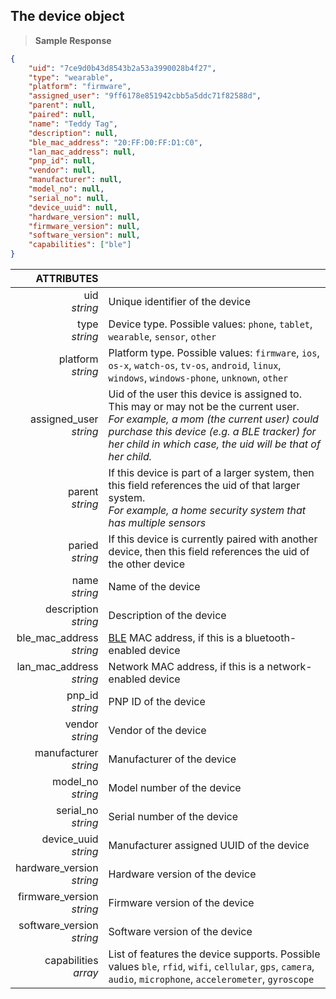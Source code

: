 ## The device object

> **Sample Response**

```json
{
    "uid": "7ce9d0b43d8543b2a53a3990028b4f27",
    "type": "wearable",
    "platform": "firmware",
    "assigned_user": "9ff6178e851942cbb5a5ddc71f82588d",
    "parent": null,
    "paired": null,
    "name": "Teddy Tag",
    "description": null,
    "ble_mac_address": "20:FF:D0:FF:D1:C0",
    "lan_mac_address": null,
    "pnp_id": null,
    "vendor": null,
    "manufacturer": null,
    "model_no": null,
    "serial_no": null,
    "device_uuid": null,
    "hardware_version": null,
    "firmware_version": null,
    "software_version": null,
    "capabilities": ["ble"]
}
```

ATTRIBUTES||
---------:        | -----------
uid<br>*string*   | Unique identifier of the device
type<br>*string*   | Device type. Possible values: `phone`, `tablet`, `wearable`, `sensor`, `other`
platform<br>*string*   | Platform type. Possible values: `firmware`, `ios`, `os-x`, `watch-os`, `tv-os`, `android`, `linux`, `windows`, `windows-phone`, `unknown`, `other`
assigned_user<br>*string*  | Uid of the user this device is assigned to.  This may or may not be the current user.<br>*For example, a mom (the current user) could purchase this device (e.g. a BLE tracker) for her child in which case, the uid will be that of her child.*
parent<br>*string*  | If this device is part of a larger system, then this field references the uid of that larger system.<br>*For example, a home security system that has multiple sensors*
paried<br>*string*  | If this device is currently paired with another device, then this field references the uid of the other device
name<br>*string*  | Name of the device
description<br>*string*  | Description of the device
ble_mac_address<br>*string*  | [BLE](https://en.wikipedia.org/wiki/Bluetooth_low_energy) MAC address, if this is a bluetooth-enabled device
lan_mac_address<br>*string*  | Network MAC address, if this is a network-enabled device
pnp_id<br>*string*  | PNP ID of the device
vendor<br>*string*  | Vendor of the device
manufacturer<br>*string*  | Manufacturer of the device
model_no<br>*string*  | Model number of the device
serial_no<br>*string*  | Serial number of the device
device_uuid<br>*string*  | Manufacturer assigned UUID of the device
hardware_version<br>*string*  | Hardware version of the device
firmware_version<br>*string*  | Firmware version of the device
software_version<br>*string*  | Software version of the device
capabilities<br>*array*  | List of features the device supports. Possible values `ble`, `rfid`, `wifi`, `cellular`, `gps`, `camera`, `audio`, `microphone`, `accelerometer`, `gyroscope`
